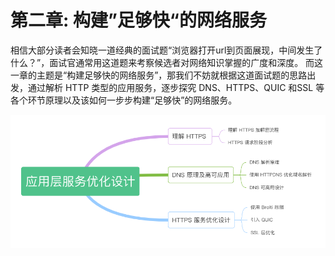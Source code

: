 # 第二章: 构建”足够快“的网络服务

相信大部分读者会知晓一道经典的面试题“浏览器打开url到页面展现，中间发生了什么？”，面试官通常用这道题来考察候选者对网络知识掌握的广度和深度。
而这一章的主题是“构建足够快的网络服务”，那我们不妨就根据这道面试题的思路出发，通过解析 HTTP 类型的应用服务，逐步探究 DNS、HTTPS、QUIC 和SSL 等各个环节原理以及该如何一步步构建“足够快”的网络服务。

<div  align="center">
	<img src="../assets/http-summary.png" width = "550"  align=center />
</div>